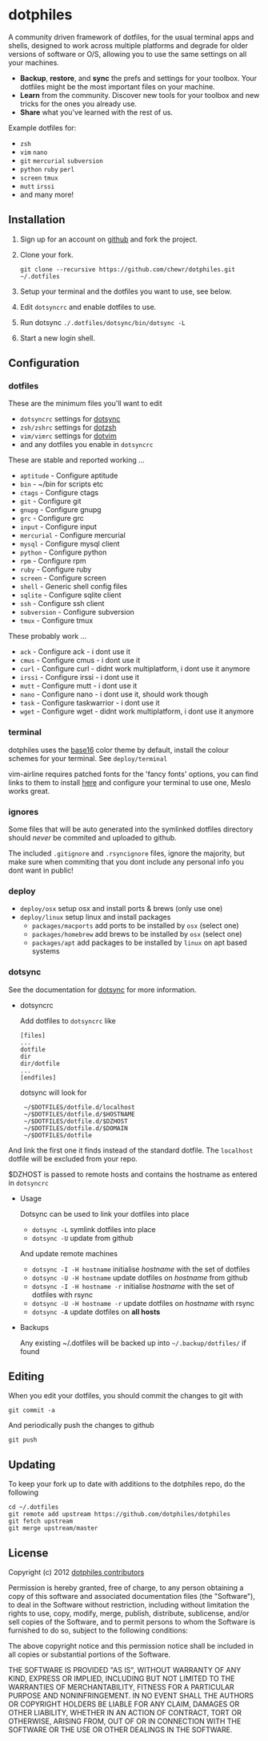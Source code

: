 dotphiles
=========

A community driven framework of dotfiles, for the usual terminal apps and
shells, designed to work across multiple platforms and degrade for older
versions of software or O/S, allowing you to use the same settings on all
your machines.

  - **Backup**, **restore**, and **sync** the prefs and settings for your
    toolbox.
    Your dotfiles might be the most important files on your machine.
  - **Learn** from the community. Discover new tools for your toolbox and new
    tricks for the ones you already use.
  - **Share** what you've learned with the rest of us.

Example dotfiles for:

  - `zsh`
  - `vim` `nano`
  - `git` `mercurial` `subversion`
  - `python` `ruby` `perl`
  - `screen` `tmux`
  - `mutt` `irssi`
  - and many more!

Installation
------------

  1. Sign up for an account on [github][1] and fork the project.

  2. Clone your fork.

     `git clone --recursive https://github.com/chewr/dotphiles.git ~/.dotfiles`

  3. Setup your terminal and the dotfiles you want to use, see below.

  4. Edit `dotsyncrc` and enable dotfiles to use.

  5. Run dotsync `./.dotfiles/dotsync/bin/dotsync -L`

  6. Start a new login shell.

Configuration
-------------

### dotfiles

These are the minimum files you'll want to edit

  - `dotsyncrc` settings for [dotsync][2]
  - `zsh/zshrc` settings for [dotzsh][3]
  - `vim/vimrc` settings for [dotvim][4]
  - and any dotfiles you enable in `dotsyncrc`

These are stable and reported working ...

  - `aptitude` - Configure aptitude
  - `bin` - ~/bin for scripts etc
  - `ctags` - Configure ctags
  - `git` - Configure git
  - `gnupg` - Configure gnupg
  - `grc` - Configure grc
  - `input` - Configure input
  - `mercurial` - Configure mercurial
  - `mysql` - Configure mysql client
  - `python` - Configure python
  - `rpm` - Configure rpm
  - `ruby` - Configure ruby
  - `screen` - Configure screen
  - `shell` - Generic shell config files
  - `sqlite` - Configure sqlite client
  - `ssh` - Configure ssh client
  - `subversion` - Configure subversion
  - `tmux` - Configure tmux

These probably work ...

  - `ack` - Configure ack - i dont use it
  - `cmus` - Configure cmus - i dont use it
  - `curl` - Configure curl - didnt work multiplatform, i dont use it anymore
  - `irssi` - Configure irssi - i dont use it
  - `mutt` - Configure mutt - i dont use it
  - `nano` - Configure nano - i dont use it, should work though
  - `task` - Configure taskwarrior - i dont use it
  - `wget` - Configure wget - didnt work multiplatform, i dont use it anymore

### terminal

dotphiles uses the [base16][5] color theme
by default, install the colour schemes for your terminal.
See `deploy/terminal`

vim-airline requires patched fonts for the 'fancy fonts' options, you can
find links to them to install [here][6] and configure your terminal to use
one, Meslo works great.

### ignores

Some files that will be auto generated into the symlinked dotfiles directory
should *never* be commited and uploaded to github.

The included `.gitignore` and `.rsyncignore` files, ignore the majority, but make sure when
commiting that you dont include any personal info you dont want in public!

### deploy

  - `deploy/osx` setup osx and install ports & brews (only use one)
  - `deploy/linux` setup linux and install packages
    - `packages/macports` add ports to be installed by `osx` (select one)
    - `packages/homebrew` add brews to be installed by `osx` (select one)
    - `packages/apt` add packages to be installed by `linux` on apt based systems

### dotsync

See the documentation for [dotsync][2] for more information.

  - dotsyncrc

    Add dotfiles to `dotsyncrc` like

        [files]
        ...
        dotfile
        dir
        dir/dotfile
        ...
        [endfiles]

    dotsync will look for

         ~/$DOTFILES/dotfile.d/localhost
         ~/$DOTFILES/dotfile.d/$HOSTNAME
         ~/$DOTFILES/dotfile.d/$DZHOST
         ~/$DOTFILES/dotfile.d/$DOMAIN
         ~/$DOTFILES/dotfile

   And link the first one it finds instead of the standard dotfile.  The
   `localhost` dotfile will be excluded from your repo.

   $DZHOST is passed to remote hosts and contains the hostname as entered in `dotsyncrc`

  - Usage

    Dotsync can be used to link your dotfiles into place

    - `dotsync -L` symlink dotfiles into place
    - `dotsync -U` update from github

    And update remote machines

    - `dotsync -I -H hostname` initialise *hostname* with the set of dotfiles
    - `dotsync -U -H hostname` update dotfiles on *hostname* from github
    - `dotsync -I -H hostname -r` initialise *hostname* with the set of
      dotfiles with rsync
    - `dotsync -U -H hostname -r` update dotfiles on *hostname* with rsync
    - `dotsync -A` update dotfiles on **all hosts**

  - Backups

    Any existing ~/.dotfiles will be backed up into `~/.backup/dotfiles/` if
    found

Editing
-------

When you edit your dotfiles, you should commit the changes to git with

    git commit -a

And periodically push the changes to github

    git push

Updating
--------

To keep your fork up to date with additions to the dotphiles repo, do the following

    cd ~/.dotfiles
    git remote add upstream https://github.com/dotphiles/dotphiles
    git fetch upstream
    git merge upstream/master

License
-------

Copyright (c) 2012 [dotphiles contributors][7]

Permission is hereby granted, free of charge, to any person obtaining
a copy of this software and associated documentation files (the
"Software"), to deal in the Software without restriction, including
without limitation the rights to use, copy, modify, merge, publish,
distribute, sublicense, and/or sell copies of the Software, and to
permit persons to whom the Software is furnished to do so, subject to
the following conditions:

The above copyright notice and this permission notice shall be
included in all copies or substantial portions of the Software.

THE SOFTWARE IS PROVIDED "AS IS", WITHOUT WARRANTY OF ANY KIND,
EXPRESS OR IMPLIED, INCLUDING BUT NOT LIMITED TO THE WARRANTIES OF
MERCHANTABILITY, FITNESS FOR A PARTICULAR PURPOSE AND
NONINFRINGEMENT. IN NO EVENT SHALL THE AUTHORS OR COPYRIGHT HOLDERS BE
LIABLE FOR ANY CLAIM, DAMAGES OR OTHER LIABILITY, WHETHER IN AN ACTION
OF CONTRACT, TORT OR OTHERWISE, ARISING FROM, OUT OF OR IN CONNECTION
WITH THE SOFTWARE OR THE USE OR OTHER DEALINGS IN THE SOFTWARE.

[1]: https://github.com
[2]: https://github.com/dotphiles/dotsync
[3]: https://github.com/dotphiles/dotzsh
[4]: https://github.com/dotphiles/dotvim
[5]: https://github.com/chriskempson/base16
[6]: https://github.com/Lokaltog/powerline-fonts
[7]: https://github.com/dotphiles/dotphiles/graphs/contributors
  
